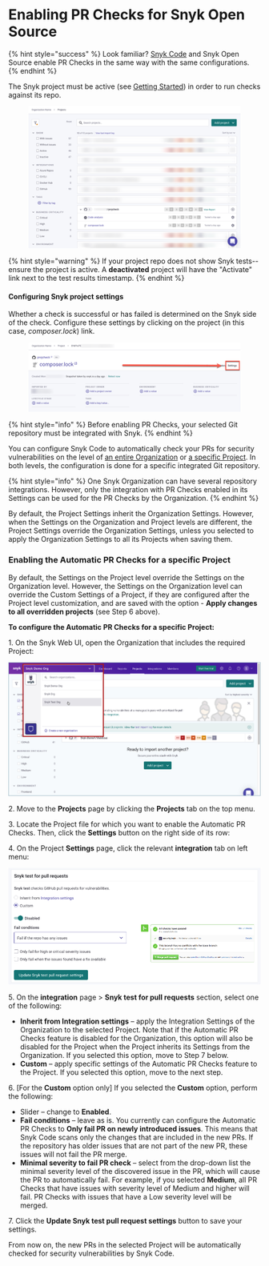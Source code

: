 # Enabling PR Checks for Snyk Open Source

{% hint style="success" %}
Look familiar? [Snyk Code](../../snyk-code/pr-checks-for-snyk-code/enabling-pr-checks-for-snyk-code.md) and Snyk Open Source enable PR Checks in the same way with the same configurations.&#x20;
{% endhint %}

The Snyk project must be active (see [Getting Started](../../../getting-started/)) in order to run checks against its repo.

<figure><img src="../../../.gitbook/assets/project-active-in-snyk.png" alt=""><figcaption></figcaption></figure>

{% hint style="warning" %}
If your project repo does not show Snyk tests--ensure the project is active. A **deactivated** project will have the "Activate" link next to the test results timestamp.&#x20;
{% endhint %}

#### Configuring Snyk project settings

Whether a check is successful or has failed is determined on the Snyk side of the check. Configure these settings by clicking on the project (in this case, _composer.lock_) link.

<figure><img src="../../../.gitbook/assets/project-settings.png" alt=""><figcaption></figcaption></figure>

{% hint style="info" %}
Before enabling PR Checks, your selected Git repository must be integrated with Snyk.
{% endhint %}

You can configure Snyk Code to automatically check your PRs for security vulnerabilities on the level of [an entire Organization](enabling-pr-checks-for-snyk-open-source.md#enabling-the-automatic-pull-request-checks-for-an-entire-organization) or [a specific Project](enabling-pr-checks-for-snyk-open-source.md#enabling-the-automatic-pull-request-checks-for-a-specific-project). In both levels, the configuration is done for a specific integrated Git repository.

{% hint style="info" %}
One Snyk Organization can have several repository integrations. However, only the integration with PR Checks enabled in its Settings can be used for the PR Checks by the Organization.
{% endhint %}

By default, the Project Settings inherit the Organization Settings. However, when the Settings on the Organization and Project levels are different, the Project Settings override the Organization Settings, unless you selected to apply the Organization Settings to all its Projects when saving them.

### Enabling the Automatic PR Checks for a specific Project

By default, the Settings on the Project level override the Settings on the Organization level. However, the Settings on the Organization level can override the Custom Settings of a Project, if they are configured after the Project level customization, and are saved with the option - **Apply changes to all overridden projects** (see Step 6 above).

**To configure the Automatic PR Checks for a specific Project:**

1\. On the Snyk Web UI, open the Organization that includes the required Project:

![](<../../../.gitbook/assets/OS - Automatic Dependency Upgrade - Selecting Organization.png>)

2\. Move to the **Projects** page by clicking the **Projects** tab on the top menu.

3\. Locate the Project file for which you want to enable the Automatic PR Checks. Then, click the **Settings** button on the right side of its row:

4\. On the Project **Settings** page, click the relevant **integration** tab on left menu:

![](../../../.gitbook/assets/snyk-test-settings.png)

5\. On the **integration** page > **Snyk test for pull requests** section, select one of the following:

* **Inherit from Integration settings** – apply the Integration Settings of the Organization to the selected Project. Note that if the Automatic PR Checks feature is disabled for the Organization, this option will also be disabled for the Project when the Project inherits its Settings from the Organization. If you selected this option, move to Step 7 below.
* **Custom** – apply specific settings of the Automatic PR Checks feature to the Project. If you selected this option, move to the next step.

6\. \[For the **Custom** option only] If you selected the **Custom** option, perform the following:

* Slider – change to **Enabled**.
* **Fail conditions** – leave as is. You currently can configure the Automatic PR Checks to **Only fail PR on newly introduced issues**. This means that Snyk Code scans only the changes that are included in the new PRs. If the repository has older issues that are not part of the new PR, these issues will not fail the PR merge.
* **Minimal severity to fail PR check** – select from the drop-down list the minimal severity level of the discovered issue in the PR, which will cause the PR to automatically fail. For example, if you selected **Medium**, all PR Checks that have issues with severity level of Medium and higher will fail. PR Checks with issues that have a Low severity level will be merged.

7\. Click the **Update Snyk test pull request settings** button to save your settings.

From now on, the new PRs in the selected Project will be automatically checked for security vulnerabilities by Snyk Code.
